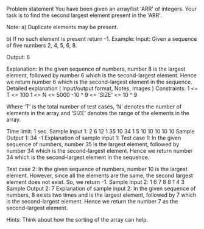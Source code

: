 Problem statement
You have been given an array/list 'ARR' of integers. Your task is to find the second largest element present in the 'ARR'.

Note:
a) Duplicate elements may be present.

b) If no such element is present return -1.
Example:
Input: Given a sequence of five numbers 2, 4, 5, 6, 8.

Output:  6

Explanation:
In the given sequence of numbers, number 8 is the largest element, followed by number 6 which is the second-largest element. Hence we return number 6 which is the second-largest element in the sequence.
Detailed explanation ( Input/output format, Notes, Images )
Constraints:
1 <= T <= 100
1 <= N <= 5000
-10 ^ 9 <= 'SIZE' <= 10 ^ 9 

Where ‘T’ is the total number of test cases, ‘N’ denotes the number of elements in the array and ‘SIZE’ denotes the range of the elements in the array.

Time limit: 1 sec.
Sample Input 1:
2
6
12 1 35 10 34 1
5
10 10 10 10 10
Sample Output 1:
34
-1
Explanation of sample input 1:
Test case 1: In the given sequence of numbers, number 35 is the largest element, followed by number 34 which is the second-largest element. Hence we return number 34 which is the second-largest element in the sequence.

Test case 2: In the given sequence of numbers, number 10 is the largest element. However, since all the elements are the same, the second largest element does not exist. So, we return -1.
Sample Input 2:
1
6
7 8 8 1 4 3 
Sample Output 2:
7
Explanation of sample input 2:
In the given sequence of numbers, 8 exists two times and is the largest element, followed by 7 which is the second-largest element. Hence we return the number 7 as the second-largest element.


Hints:
Think about how the sorting of the array can help.
